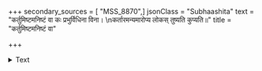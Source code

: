 +++
secondary_sources = [ "MSS_8870",]
jsonClass = "Subhaashita"
text = "कर्तुमिष्टमनिष्टं वा कः प्रभुर्विधिना विना।  \nकर्तारमन्यमारोप्य लोकस् तुष्यति कुप्यति॥"
title = "कर्तुमिष्टमनिष्टं वा"

+++

<details><summary>Text</summary>

कर्तुमिष्टमनिष्टं वा कः प्रभुर्विधिना विना।  
कर्तारमन्यमारोप्य लोकस् तुष्यति कुप्यति॥
</details>
